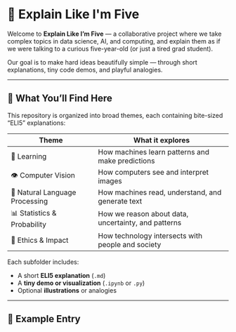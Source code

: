 # 🧠 Explain Like I'm Five

Welcome to **Explain Like I’m Five** — a collaborative project where we take complex topics in data science, AI, and computing, and explain them as if we were talking to a curious five-year-old (or just a tired grad student).  

Our goal is to make hard ideas beautifully simple — through short explanations, tiny code demos, and playful analogies.

---

## 🌟 What You’ll Find Here

This repository is organized into broad themes, each containing bite-sized “ELI5” explanations:

| Theme | What it explores |
|--------|------------------|
| 🧩 Learning | How machines learn patterns and make predictions |
| 👁️ Computer Vision | How computers see and interpret images |
| 💬 Natural Language Processing | How machines read, understand, and generate text |
| 📊 Statistics & Probability | How we reason about data, uncertainty, and patterns |
| 🤝 Ethics & Impact | How technology intersects with people and society |

Each subfolder includes:
- A short **ELI5 explanation** (`.md`)
- A **tiny demo or visualization** (`.ipynb` or `.py`)
- Optional **illustrations** or analogies

---

## 🎯 Example Entry


